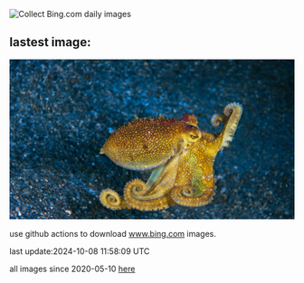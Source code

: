 ![Collect Bing.com daily images](https://github.com/counter2015/bing-daily-images/workflows/Collect%20Bing.com%20daily%20images/badge.svg)
## lastest image:
![](images/MototiOctopus.jpg)

use github actions to download www.bing.com images.

last update:2024-10-08 11:58:09 UTC

all images since 2020-05-10 [here](https://github.com/counter2015/bing-daily-images/tree/master/images) 
